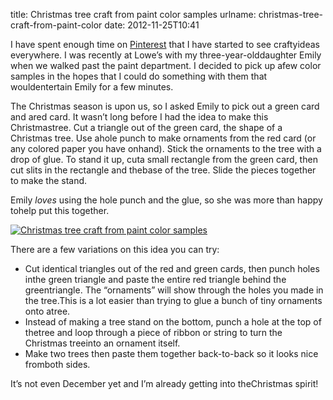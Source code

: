 title: Christmas tree craft from paint color samples
urlname: christmas-tree-craft-from-paint-color
date: 2012-11-25T10:41

I have spent enough time on [Pinterest](http://pinterest.com/subtlecoolness/) that I have started to see craftyideas everywhere. I was recently at Lowe&#x02bc;s with my three-year-olddaughter Emily when we walked past the paint department. I decided to pick up afew color samples in the hopes that I could do something with them that wouldentertain Emily for a few minutes.

The Christmas season is upon us, so I asked Emily to pick out a green card and ared card. It wasn&#x02bc;t long before I had the idea to make this Christmastree. Cut a triangle out of the green card, the shape of a Christmas tree. Use ahole punch to make ornaments from the red card (or any colored paper you have onhand). Stick the ornaments to the tree with a drop of glue. To stand it up, cuta small rectangle from the green card, then cut slits in the rectangle and thebase of the tree. Slide the pieces together to make the stand.

Emily _loves_ using the hole punch and the glue, so she was more than happy tohelp put this together.

[![Christmas tree craft from paint color samples](https://dl.dropboxusercontent.com/s/pax4cptsjugmtec/20121125-christmas-tree-craft.jpg)](http://instagr.am/p/SdXsc2rl_7/)

There are a few variations on this idea you can try:

*   Cut identical triangles out of the red and green cards, then punch holes inthe green triangle and paste the entire red triangle behind the greentriangle. The &ldquo;ornaments&rdquo; will show through the holes you made in the tree.This is a lot easier than trying to glue a bunch of tiny ornaments onto atree.
*   Instead of making a tree stand on the bottom, punch a hole at the top of thetree and loop through a piece of ribbon or string to turn the Christmas treeinto an ornament itself.
*   Make two trees then paste them together back-to-back so it looks nice fromboth sides.

It&#x02bc;s not even December yet and I&#x02bc;m already getting into theChristmas spirit!